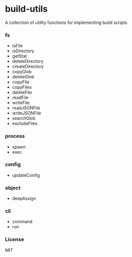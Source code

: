 # build-utils

A collection of utility functions for implementing build scripts

### fs
* isFile
* isDirectory
* getStat
* deleteDirectory
* createDirectory
* copyGlob
* deleteGlob
* copyFile
* copyFiles
* deleteFile
* readFile
* writeFile
* readJSONFile
* writeJSONFile
* searchGlob
* excludeFiles

### process
* spawn
* exec

### config
* updateConfig

### object
* deepAssign

### cli
* command
* run

### License

MIT
